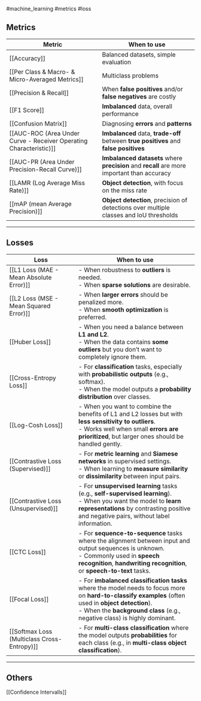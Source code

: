#machine_learning #metrics #loss

## Metrics

| **Metric**                                                         | **When to use**                                                                             |
| ------------------------------------------------------------------ | ------------------------------------------------------------------------------------------- |
| [[Accuracy]]                                                       | Balanced datasets, simple evaluation                                                        |
| [[Per Class & Macro- & Micro-Averaged Metrics]]                    | Multiclass problems                                                                         |
| [[Precision & Recall]]                                             | When **false positives** and/or **false negatives** are costly                              |
| [[F1 Score]]                                                       | **Imbalanced** data, overall performance                                                    |
| [[Confusion  Matrix]]                                              | Diagnosing **errors** and **patterns**                                                      |
| [[AUC-ROC (Area Under Curve - Receiver Operating Characteristic)]] | **Imbalanced** data, **trade-off** between **true positives** and **false positives**       |
| [[AUC-PR (Area Under Precision-Recall Curve)]]                     | **Imbalanced datasets** where **precision** and **recall** are more important than accuracy |
| [[LAMR (Log Average Miss Rate)]]                                   | **Object detection**, with focus on the miss rate                                           |
| [[mAP (mean Average Precision)]]                                   | **Object detection**, precision of detections over multiple classes and IoU thresholds      |

___
## Losses

| Loss                                        | **When to use**                                                                                                                                                                                                                      |
| ------------------------------------------- | ------------------------------------------------------------------------------------------------------------------------------------------------------------------------------------------------------------------------------------ |
| [[L1 Loss (MAE - Mean Absolute Error)]]     | - When robustness to **outliers** is needed.  <br>- When **sparse solutions** are desirable.                                                                                                                                         |
| [[L2 Loss (MSE - Mean Squared Error)]]      | - When **larger errors** should be penalized more.  <br>- When **smooth optimization** is preferred.                                                                                                                                 |
| [[Huber Loss]]                              | - When you need a balance between **L1 and L2**.  <br>- When the data contains **some outliers** but you don’t want to completely ignore them.                                                                                       |
| [[Cross-Entropy Loss]]                      | - For **classification** tasks, especially with **probabilistic outputs** (e.g., softmax).  <br>- When the model outputs a **probability distribution** over classes.                                                                |
| [[Log-Cosh Loss]]                           | - When you want to combine the benefits of L1 and L2 losses but with **less sensitivity to outliers**.  <br>- Works well when small **errors are prioritized**, but larger ones should be handled gently.                            |
| [[Contrastive Loss (Supervised)]]           | - For **metric learning** and **Siamese networks** in supervised settings.  <br>- When learning to **measure similarity** or **dissimilarity** between input pairs.                                                                  |
| [[Contrastive Loss (Unsupervised)]]         | - For **unsupervised learning** tasks (e.g., **self-supervised learning**).  <br>- When you want the model to **learn representations** by contrasting positive and negative pairs, without label information.                       |
| [[CTC Loss]]                                | - For **sequence-to-sequence** tasks where the alignment between input and output sequences is unknown.  <br>- Commonly used in **speech recognition**, **handwriting recognition**, or **speech-to-text** tasks.                    |
| [[Focal Loss]]                              | - For **imbalanced classification tasks** where the model needs to focus more on **hard-to-classify examples** (often used in **object detection**).  <br>- When the **background class** (e.g., negative class) is highly dominant. |
| [[Softmax Loss (Multiclass Cross-Entropy)]] | - For **multi-class classification** where the model outputs **probabilities** for each class (e.g., in **multi-class object classification**).                                                                                      |

___

## Others

[[Confidence Intervalls]]
